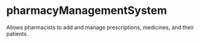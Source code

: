 # pharmacyManagementSystem
Allows pharmacists to add and manage prescriptions, medicines, and their patients.

